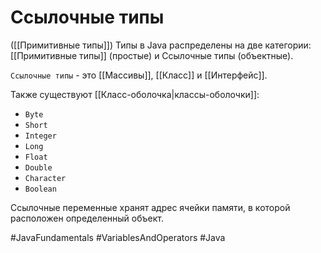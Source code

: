 # Ссылочные типы
([[Примитивные типы]])
Типы в Java распределены на две категории: [[Примитивные типы]] (простые) и Ссылочные типы (объектные).

`Ссылочные типы` - это [[Массивы]], [[Класс]] и [[Интерфейс]].

Также существуют [[Класс-оболочка|классы-оболочки]]:
-   `Byte`
-   `Short`
-   `Integer`
-   `Long`
-   `Float`
-   `Double`
-   `Character`
-   `Boolean`

Ссылочные переменные хранят адрес ячейки памяти, в которой расположен определенный объект.

#JavaFundamentals 
#VariablesAndOperators 
#Java
